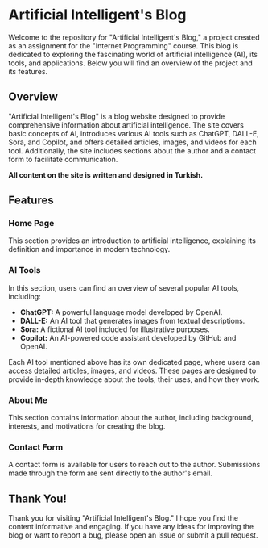 # Artificial Intelligent's Blog
Welcome to the repository for "Artificial Intelligent's Blog," a project created as an assignment for the "Internet Programming" course. This blog is dedicated to exploring the fascinating world of artificial intelligence (AI), its tools, and applications. Below you will find an overview of the project and its features.

## Overview
"Artificial Intelligent's Blog" is a blog website designed to provide comprehensive information about artificial intelligence. The site covers basic concepts of AI, introduces various AI tools such as ChatGPT, DALL-E, Sora, and Copilot, and offers detailed articles, images, and videos for each tool. Additionally, the site includes sections about the author and a contact form to facilitate communication.

**All content on the site is written and designed in Turkish.**

## Features
### Home Page
This section provides an introduction to artificial intelligence, explaining its definition and importance in modern technology.

### AI Tools
In this section, users can find an overview of several popular AI tools, including:

- **ChatGPT:** A powerful language model developed by OpenAI.
- **DALL-E:** An AI tool that generates images from textual descriptions.
- **Sora:** A fictional AI tool included for illustrative purposes.
- **Copilot:** An AI-powered code assistant developed by GitHub and OpenAI.

Each AI tool mentioned above has its own dedicated page, where users can access detailed articles, images, and videos. These pages are designed to provide in-depth knowledge about the tools, their uses, and how they work.

### About Me
This section contains information about the author, including background, interests, and motivations for creating the blog.

### Contact Form
A contact form is available for users to reach out to the author. Submissions made through the form are sent directly to the author's email.

## Thank You!
Thank you for visiting "Artificial Intelligent's Blog." I hope you find the content informative and engaging. If you have any ideas for improving the blog or want to report a bug, please open an issue or submit a pull request.
